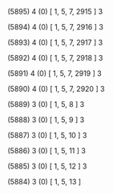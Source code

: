 (5895) 4 (0) [ 1, 5, 7, 2915 ] 3 


(5894) 4 (0) [ 1, 5, 7, 2916 ] 3 


(5893) 4 (0) [ 1, 5, 7, 2917 ] 3 


(5892) 4 (0) [ 1, 5, 7, 2918 ] 3 


(5891) 4 (0) [ 1, 5, 7, 2919 ] 3 


(5890) 4 (0) [ 1, 5, 7, 2920 ] 3 


(5889) 3 (0) [ 1, 5, 8 ] 3 


(5888) 3 (0) [ 1, 5, 9 ] 3 


(5887) 3 (0) [ 1, 5, 10 ] 3 


(5886) 3 (0) [ 1, 5, 11 ] 3 


(5885) 3 (0) [ 1, 5, 12 ] 3 


(5884) 3 (0) [ 1, 5, 13 ]  

